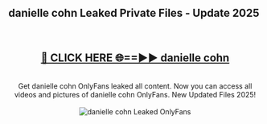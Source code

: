 <h2>danielle cohn Leaked Private Files - Update 2025</h2>
<br>
<div align="center">
<h2><a href="https://cliphot.my.id/danielle_cohn" rel="nofollow">🔴 CLICK HERE 🌐==►► danielle cohn</a></h2>
<br>
Get danielle cohn OnlyFans leaked all content. Now you can access all videos and pictures of danielle cohn OnlyFans. New Updated Files 2025!
<br>
<br>
<a href="https://cliphot.my.id/danielle_cohn" rel="nofollow" data-target="animated-image.originalLink"><img src="https://i.ibb.co.com/WyWwxjT/player-gif2.gif" alt="danielle cohn Leaked OnlyFans" style="max-width: 100%; display: inline-block;" data-target="animated-image.originalImage"></a>
</div>
<br>
